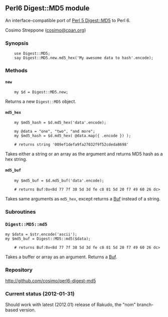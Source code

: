 ## Perl6 Digest::MD5 module

An interface-compatible port of
[Perl 5 Digest::MD5](https://metacpan.org/pod/Digest::MD5) to Perl 6.

Cosimo Streppone (cosimo@cpan.org)

### Synopsis

```perl6
    use Digest::MD5;
    say Digest::MD5.new.md5_hex('My awesome data to hash'.encode);
```

### Methods

#### `new`

```perl6
    my $d = Digest::MD5.new;
```

Returns a new `Digest::MD5` object.

#### `md5_hex`

```perl6
    my $md5_hash = $d.md5_hex('data'.encode);

    my @data = "one", "two", "and more";
    my $md5_hash = $d.md5_hex( @data.map({ .encode }) );

    # returns string '009ef1defa9fa27032f9f52cdeda8698'
```

Takes either a string or an array as the argument and returns MD5 hash
as a hex string.

#### `md5_buf`

```perl6
    my $md5_buf = $d.md5_buf('data'.encode);

    # returns Buf:0x<8d 77 7f 38 5d 3d fe c8 81 5d 20 f7 49 60 26 dc>
```

Takes same arguments as `md5_hex`, except returns a
[Buf](http://docs.perl6.org/type/Buf) instead of a string.

### Subroutines

### `Digest::MD5::md5`
```perl6
my $data = $str.encode('ascii');
my $md5_buf = Digest::MD5::md5($data);

    # returns Buf:0x<8d 77 7f 38 5d 3d fe c8 81 5d 20 f7 49 60 26 dc>
```

Takes a buffer or array as an argument. Returns a [Buf](http://docs.perl6.org/type/Buf).

### Repository

  http://github.com/cosimo/perl6-digest-md5

### Current status (2012-01-31)

Should work with latest (2012.01) release
of Rakudo, the "nom" branch-based version.


